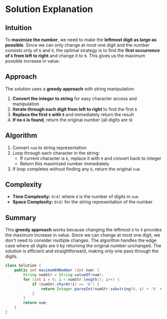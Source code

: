 
# Solution Explanation

## Intuition
To **maximize the number**, we need to make the **leftmost digit as large as possible**. Since we can only change at most one digit and the number consists only of `6` and `9`, the optimal strategy is to find the **first occurrence of `6` from left to right** and change it to `9`. This gives us the maximum possible increase in value.

## Approach
The solution uses a **greedy approach** with string manipulation:

1. **Convert the integer to string** for easy character access and manipulation
2. **Iterate through each digit from left to right** to find the first `6`
3. **Replace the first `6` with `9`** and immediately return the result
4. **If no `6` is found**, return the original number (all digits are `9`)

## Algorithm
1. Convert `num` to string representation
2. Loop through each character in the string:
   - If current character is `6`, replace it with `9` and convert back to integer
   - Return this maximized number immediately
3. If loop completes without finding any `6`, return the original `num`

## Complexity
- **Time Complexity:** `O(d)` where `d` is the number of digits in `num`
- **Space Complexity:** `O(d)` for the string representation of the number

## Summary
This **greedy approach** works because changing the leftmost `6` to `9` provides the maximum increase in value. Since we can change at most one digit, we don't need to consider multiple changes. The algorithm handles the edge case where all digits are `9` by returning the original number unchanged. The solution is efficient and straightforward, making only one pass through the digits.
```java
class Solution {
    public int maximum69Number (int num) {
        String numStr = String.valueOf(num);
        for (int i = 0; i < numStr.length(); i++) {
            if (numStr.charAt(i) == '6') {
                return Integer.parseInt(numStr.substring(0, i) + '9' + numStr.substring(i + 1));
            }
        }
        return num;
    }
}
```

